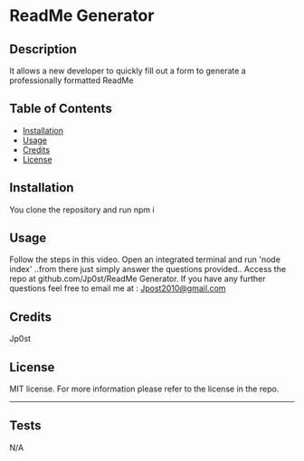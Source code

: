 
# ReadMe Generator

## Description

It allows a new developer to quickly fill out a form to generate a professionally formatted ReadMe

## Table of Contents


- [Installation](#installation)
- [Usage](#usage)
- [Credits](#credits)
- [License](#license)

## Installation

You clone the repository and run npm i

## Usage

Follow the steps in this video. Open an integrated terminal and run 'node index' ..from there just simply answer the questions provided.. Access the repo at github.com/Jp0st/ReadMe Generator.
If you have any further questions feel free to email me at : Jpost2010@gmail.com

## Credits

Jp0st

## License

MIT license.
For more information please refer to the license in the repo.

---

## Tests

N/A
  
